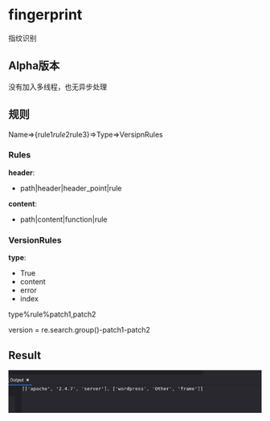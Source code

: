 # fingerprint
指纹识别

## Alpha版本

没有加入多线程，也无异步处理

## 规则

Name=>{rule1$rule2$rule3}=>Type=>VersipnRules

### Rules

**header**:
* path|header|header_point|rule

**content**:
* path|content|function|rule

### VersionRules

**type**:
* True
* content
* error
* index

type%rule%patch1,patch2

version = re.search.group()-patch1-patch2

## Result

![demo.png](demo.png)
